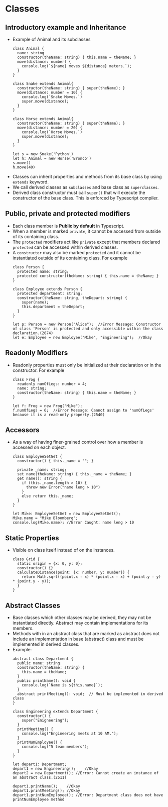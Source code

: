 # Classes

## Introductory example and Inheritance
  * Example of Animal and its subclasses
    ```
    class Animal {
      name: string
      constructor(theName: string) { this.name = theName; }
      move(distance: number) {
        console.log(`${name} moves ${distance} meters.`);
      }
    }

    class Snake extends Animal{
      constructor(theName: string) { super(theName); }
      move(distance: number = 10) {
        console.log(`Snake Moves.`)
        super.move(distance);
      }
    }

    class Horse extends Animal{
      constructor(theName: string) { super(theName); }
      move(distance: number = 20) {
        console.log(`Horse Moves.`)
        super.move(distance);
      }
    }

    let s = new Snake('Python')
    let h: Animal = new Horse('Bronco')
    s.move()
    h.move(40)
    ```
  * Classes can inherit properties and methods from its base class by using `extends` keyword.
  * We call derived classes as `subclasses` and base class as `superclasses`.
  * Derived class constructor must call `super()` that will execute the constructor of the base class. This is enforced by Typescript compiler.

## Public, private and protected modifiers
  * Each class member is **Public by default** in Typescript.
  * When a member is marked `private`, it cannot be accessed from outside of its containing class.
  * The `protected` modifiers act like `private` except that members declared `protected` can be accessed within derived classes.
  * A `constructor` may also be marked `protected` and it cannot be instantiated outside of its containing class. For example
    ```
    class Person {
      protected name: string;
      protected constructor(theName: string) { this.name = theName; }
    }

    class Employee extends Person {
      protected department: string;
      constructor(theName: string, theDepart: string) {
        super(name);
        this.department = theDepart;
      }
    }

    let p: Person = new Person("Alice");  //Error Message: Constructor of class 'Person' is protected and only accessible within the class declaration.(2674)
    let e: Employee = new Employee("Mike", "Engineering");  //Okay
    ```

## Readonly Modifiers
  * Readonly properties must only be initialized at their declaration or in the constructor. For example
    ```
    class Frog {
      readonly numOfLegs: number = 4;
      name: string;
      constructor(theName: string) { this.name = theName; }
    }

    let f: Frog = new Frog("Mike");
    f.numOfLegs = 6;  //Error Message: Cannot assign to 'numOfLegs' because it is a read-only property.(2540)
    ```

## Accessors
  * As a way of having finer-grained control over how a member is accessed on each object.
    ```
    class EmployeeSetGet {
      constructor() { this._name = ""; }

      private _name: string;
      set name(theName: string) { this._name = theName; }
      get name(): string {
        if (this._name.length > 10) {
          throw new Error("name leng > 10")
        }
        else return this._name;
      }
    }

    let Mike: EmployeeSetGet = new EmployeeSetGet();
    Mike.name = "Mike Bloomberg";
    console.log(Mike.name); //Error Caught: name leng > 10
    ```

## Static Properties
  * Visible on class itself instead of on the instances.
    ```
    class Grid {
      static origin = {x: 0, y: 0};
      constructor() {}
      calculateDistance(point: {x: number, y: number}) {
        return Math.sqrt((point.x - x) * (point.x - x) + (point.y - y) * (point.y - y));
      }
    }
    ```

## Abstract Classes
  * Base classes which other classes may be derived, they may not be instantiated directly. Abstract may contain implementations for its members.
  * Methods with in an abstract class that are marked as abstract does not include an implementation in base (abstract) class and must be implemented in derived classes. 
  * Example:
    ```
    abstract class Department {
      public name: string
      constructor(theName: string) {
        this.name = theName;
      }
      public printName(): void {
        console.log(`Name is ${this.name}`);
      }
      abstract printMeeting(): void;  // Must be implemented in derived class
    }

    class Engineering extends Department {
      constructor() {
        super("Enigneering");
      }
      printMeeting() {
        console.log("Engineering meets at 10 AM.");
      }
      printNumEmployee() {
        console.log("5 team members");
      }
    }

    let depart1: Department;
    depart1 = new Engineering();    //Okay
    depart2 = new Department(); //Error: Cannot create an instance of an abstract class.(2511)

    depart1.printName();    //Okay
    depart1.printMeeting(); //Okay
    depart1.printNumEmployee(); //Error: Department class does not have printNumEmployee method
    ```
